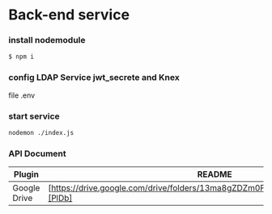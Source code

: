 # Back-end service
### install nodemodule
```sh
$ npm i 
```
### config LDAP Service jwt_secrete and Knex
file .env
### start service
```sh
nodemon ./index.js
```
### API Document

| Plugin | README |
| ------ | ------ |
| Google Drive | [https://drive.google.com/drive/folders/13ma8gZDZm0FC1VAgTsW3RBH9CJW4zcX7][PlDb] |
